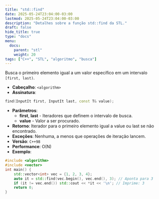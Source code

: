 ```yaml
---
title: "std::find"
date: 2025-05-24T23:04:00-03:00
lastmod: 2025-05-24T23:04:00-03:00
description: "Detalhes sobre a função std::find da STL."
draft: false
hide_title: true
type: "docs"
menu:
  docs:
    parent: "stl"
    weight: 20
tags: ["C++", "STL", "algoritmo", "busca"]
---
```


Busca o primeiro elemento igual a um valor específico em um intervalo `[first, last)`.
- **Cabeçalho**: ```<algorithm>```
- **Assinatura**:
```cpp
find(InputIt first, InputIt last, const T& value);
```
- **Parâmetros**:
  - **first**, **last** - Iteradores que definem o intervalo de busca.
  - **value** - Valor a ser procurado.
- **Retorno**: Iterador para o primeiro elemento igual a value ou last se não encontrado.
- **Exceções**: Nenhuma, a menos que operações de iteração lancem.
- **Versão**: `C++98`
- **Performance**: O(N)
- **Exemplo**:
```cpp
#include <algorithm>
#include <vector>
int main() {
    std::vector<int> vec = {1, 2, 3, 4};
    auto it = std::find(vec.begin(), vec.end(), 3); // Aponta para 3
    if (it != vec.end()) std::cout << *it << '\n'; // Imprime: 3
    return 0;
}
```